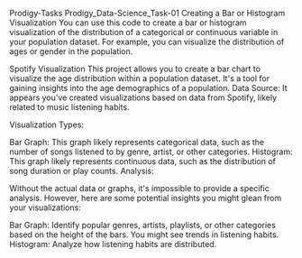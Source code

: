 Prodigy-Tasks
Prodigy_Data-Science_Task-01
Creating a Bar or Histogram Visualization You can use this code to create a bar or histogram visualization of the distribution of a categorical or continuous variable in your population dataset. For example, you can visualize the distribution of ages or gender in the population.

Spotify Visualization
This project allows you to create a bar chart to visualize the age distribution within a population dataset. It's a tool for gaining insights into the age demographics of a population.
Data Source: It appears you've created visualizations based on data from Spotify, likely related to music listening habits.

Visualization Types:

Bar Graph: This graph likely represents categorical data, such as the number of songs listened to by genre, artist, or other categories.
Histogram: This graph likely represents continuous data, such as the distribution of song duration or play counts.
Analysis:

Without the actual data or graphs, it's impossible to provide a specific analysis. However, here are some potential insights you might glean from your visualizations:

Bar Graph: Identify popular genres, artists, playlists, or other categories based on the height of the bars. You might see trends in listening habits.
Histogram: Analyze how listening habits are distributed. 
